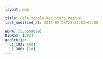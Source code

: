 ```yaml
---
layout: map

title: Bela topola kod Stare Pazove
last_modified_at: 2018-05-23T23:37:52+02:00

WDPA: [555589029]
BioRaS: [282]
geoSrbija:
  L1_182: [68]
  L1_300: [10]
---
```

